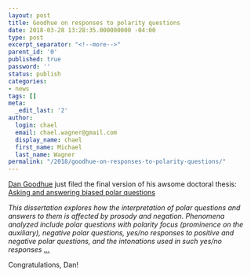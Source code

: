 ```yaml
---
layout: post
title: Goodhue on responses to polarity questions
date: 2018-03-28 13:28:35.000000000 -04:00
type: post
excerpt_separator: "<!--more-->"
parent_id: '0'
published: true
password: ''
status: publish
categories:
- news
tags: []
meta:
  _edit_last: '2'
author:
  login: chael
  email: chael.wagner@gmail.com
  display_name: chael
  first_name: Michael
  last_name: Wagner
permalink: "/2018/goodhue-on-responses-to-polarity-questions/"
---
```

[Dan Goodhue](http://www.danielgoodhue.com/) just filed the final version of his awsome doctoral thesis: [Asking and answering biased polar questions](http://ling.auf.net/lingbuzz/003956)

_This dissertation explores how the interpretation of polar questions and answers to them is affected by prosody and negation. Phenomena analyzed include polar questions with polarity focus (prominence on the auxiliary), negative polar questions, yes/no responses to positive and negative polar questions, and the intonations used in such yes/no responses [...](https://ling.auf.net/lingbuzz/003956)_

Congratulations, Dan!

